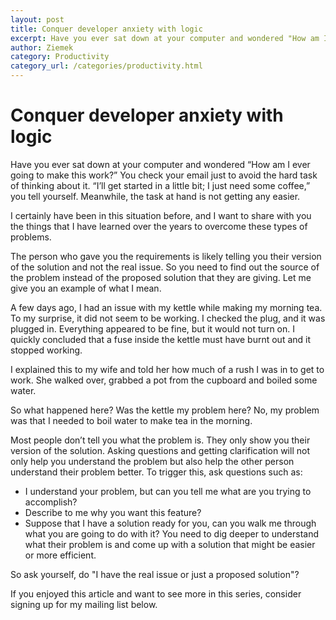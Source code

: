```yaml
---
layout: post
title: Conquer developer anxiety with logic
excerpt: Have you ever sat down at your computer and wondered "How am I ever going to make this work?". This article is for you.
author: Ziemek
category: Productivity
category_url: /categories/productivity.html
---
```

# Conquer developer anxiety with logic

Have you ever sat down at your computer and wondered “How am I ever going to make this work?” You check your email just to avoid the hard task of thinking about it. “I’ll get started in a little bit; I just need some coffee,” you tell yourself. Meanwhile, the task at hand is not getting any easier.

I certainly have been in this situation before, and I want to share with you the things that I have learned over the years to overcome these types of problems.

The person who gave you the requirements is likely telling you their version of the solution and not the real issue. So you need to find out the source of the problem instead of the proposed solution that they are giving. Let me give you an example of what I mean.

A few days ago, I had an issue with my kettle while making my morning tea. To my surprise, it did not seem to be working. I checked the plug, and it was plugged in. Everything appeared to be fine, but it would not turn on. I quickly concluded that a fuse inside the kettle must have burnt out and it stopped working.

I explained this to my wife and told her how much of a rush I was in to get to work. She walked over, grabbed a pot from the cupboard and boiled some water.

So what happened here? Was the kettle my problem here? No, my problem was that I needed to boil water to make tea in the morning.

Most people don’t tell you what the problem is. They only show you their version of the solution. Asking questions and getting clarification will not only help you understand the problem but also help the other person understand their problem better. To trigger this, ask questions such as:

* I understand your problem, but can you tell me what are you trying to accomplish?
* Describe to me why you want this feature?
* Suppose that I have a solution ready for you, can you walk me through what you are going to do with it?
You need to dig deeper to understand what their problem is and come up with a solution that might be easier or more efficient.

So ask yourself, do "I have the real issue or just a proposed solution"?

If you enjoyed this article and want to see more in this series, consider signing up for my mailing list below.